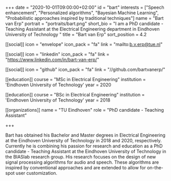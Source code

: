 +++
date = "2020-10-01T09:00:00+02:00"
id = "bart"
interests = ["Speech enhancement", "Personalized algorithms", "Bayesian Machine Learning", "Probabilistic approaches inspired by traditional techniques"]
name = "Bart van Erp"
portrait = "portraits/bart.png"
short_bio = "I am a PhD candidate - Teaching Assistant at the Electrical Engineering department in Eindhoven University of Technology "
title = "Bart van Erp"
sort_position = 4.2

[[social]]
    icon = "envelope"
    icon_pack = "fa"
    link = "mailto:b.v.erp@tue.nl"

[[social]]
    icon = "linkedin"
    icon_pack = "fa"
    link = "https://www.linkedin.com/in/bart-van-erp/"

[[social]]
    icon = "github"
    icon_pack = "fa"
    link = "//github.com/bartvanerp/"

[[education]]
    course = "MSc in Electrical Engineering"
    institution = 'Eindhoven University of Technology'
    year = 2020

[[education]]
    course = "BSc in Electrical Engineering"
    institution = 'Eindhoven University of Technology'
    year = 2018

[[organizations]]
    name = "TU Eindhoven"
    role = "PhD candidate - Teaching Assistant"

+++

Bart has obtained his Bachelor and Master degrees in Electrical Engineering at the Eindhoven University of Technology in 2018 and 2020, respectively.
Currently he is combining his passion for research and education as a PhD candidate - Teaching Assistant at the Eindhoven University of Technology in the BIASlab research group.
His research focuses on the design of new signal processing algorithms for audio and speech.
These algorithms are inspired by conventional approaches and are extended to allow for on-the-spot user customization.
